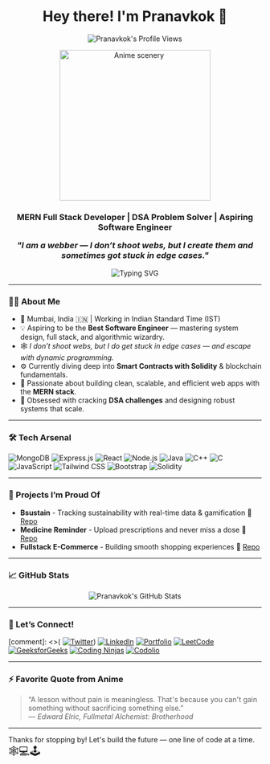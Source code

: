<h1 align="center">Hey there! I'm Pranavkok 👋</h1>

<p align="center">
  <img src="https://komarev.com/ghpvc/?username=Pranavkok&label=Profile%20views&color=0e75b6&style=flat" alt="Pranavkok's Profile Views"/>
</p>

<p align="center">
  <img src="https://media.tenor.com/FbIEm5UJ28sAAAAm/spiderman-tom-holland.webp" width="300" alt="Anime scenery"/>
</p>


<h3 align="center">
  MERN Full Stack Developer | DSA Problem Solver | Aspiring Software Engineer<br/> 
  
  <em>"I am a webber — I don’t shoot webs, but I create them and sometimes got stuck in edge cases."</em>
</h3>

<p align="center">
  <img src="https://readme-typing-svg.demolab.com?font=Fira+Code&size=24&duration=2500&pause=1000&center=true&vCenter=true&width=600&lines=Devloping+Websites...;Solving+Complex+DSA+Problems...;Designing+Systems..;Building+Better+Me" alt="Typing SVG" />
</p>

---

### 👨‍💻 About Me

- 📍 Mumbai, India 🇮🇳 | Working in Indian Standard Time (IST)
- 💡 Aspiring to be the **Best Software Engineer** — mastering system design, full stack, and algorithmic wizardry.
- 🕸️ *I don’t shoot webs, but I do get stuck in edge cases — and escape with dynamic programming.*
- ⚙️ Currently diving deep into **Smart Contracts with Solidity** & blockchain fundamentals.
- 🚀 Passionate about building clean, scalable, and efficient web apps with the **MERN stack**.
- 🎯 Obsessed with cracking **DSA challenges** and designing robust systems that scale.

---

### 🛠️ Tech Arsenal

![MongoDB](https://img.shields.io/badge/MongoDB-4EA94B?style=for-the-badge&logo=mongodb&logoColor=white)
![Express.js](https://img.shields.io/badge/Express.js-000000?style=for-the-badge&logo=express&logoColor=white)
![React](https://img.shields.io/badge/React-61DAFB?style=for-the-badge&logo=react&logoColor=black)
![Node.js](https://img.shields.io/badge/Node.js-339933?style=for-the-badge&logo=nodedotjs&logoColor=white)
![Java](https://img.shields.io/badge/Java-ED8B00?style=for-the-badge&logo=java&logoColor=white)
![C++](https://img.shields.io/badge/C++-00599C?style=for-the-badge&logo=c%2B%2B&logoColor=white)
![C](https://img.shields.io/badge/C-00599C?style=for-the-badge&logo=c&logoColor=white)
![JavaScript](https://img.shields.io/badge/JavaScript-F7DF1E?style=for-the-badge&logo=javascript&logoColor=black)
![Tailwind CSS](https://img.shields.io/badge/Tailwind_CSS-38B2AC?style=for-the-badge&logo=tailwind-css&logoColor=white)
![Bootstrap](https://img.shields.io/badge/Bootstrap-563D7C?style=for-the-badge&logo=bootstrap&logoColor=white)
![Solidity](https://img.shields.io/badge/Solidity-363636?style=for-the-badge&logo=solidity&logoColor=white)

---

### 🚀 Projects I’m Proud Of

- **Bsustain** - Tracking sustainability with real-time data & gamification 🌱 [Repo](https://github.com/Pranavkok/B-Sustain-Natural-Resource-Tracker-)
- **Medicine Reminder** - Upload prescriptions and never miss a dose 💊 [Repo](https://github.com/Pranavkok/MedReminder)
- **Fullstack E-Commerce** - Building smooth shopping experiences 🛒 [Repo](https://github.com/Pranavkok/E-Commerce)

---

### 📈 GitHub Stats

<p align="center">
  <img src="https://github-readme-stats.vercel.app/api?username=Pranavkok&show_icons=true&theme=radical" alt="Pranavkok's GitHub Stats" />
</p>

---

### 🤝 Let’s Connect!

[comment]: <>( [![Twitter](https://img.shields.io/badge/Twitter-OkProfessor8854-1DA1F2?style=for-the-badge&logo=twitter&logoColor=white)](https://x.com/OkProfessor8854))
[![LinkedIn](https://img.shields.io/badge/LinkedIn-Pranav%20Kokate-0077B5?style=for-the-badge&logo=linkedin&logoColor=white)](https://www.linkedin.com/in/pranav-kokate-08a93a337/)
[![Portfolio](https://img.shields.io/badge/Portfolio-Pranavkok.netlify.app-FF5722?style=for-the-badge&logo=google-chrome&logoColor=white)](https://pranavkok.netlify.app/)
[![LeetCode](https://img.shields.io/badge/LeetCode-PranavKok15-FFA116?style=for-the-badge&logo=leetcode&logoColor=white)](https://leetcode.com/u/PranavKok15/)
[![GeeksforGeeks](https://img.shields.io/badge/GeeksforGeeks-Pranavktwbp-0F9D58?style=for-the-badge&logo=geeksforgeeks&logoColor=white)](https://www.geeksforgeeks.org/user/pranavktwbp/)
[![Coding Ninjas](https://img.shields.io/badge/Coding%20Ninjas-PranavKok-FF5722?style=for-the-badge&logo=codeforces&logoColor=white)](https://www.naukri.com/code360/profile/PranavKok)
[![Codolio](https://img.shields.io/badge/Codolio-Con-2C3E50?style=for-the-badge&logo=github&logoColor=white)](https://codolio.com/profile/Con)

---

### ⚡ Favorite Quote from Anime

> “A lesson without pain is meaningless. That's because you can't gain something without sacrificing something else.”  
> — *Edward Elric, Fullmetal Alchemist: Brotherhood*

---

Thanks for stopping by! Let's build the future — one line of code at a time.  
<span style="font-size: 1.5em;">🕸️💻🕹️</span>
